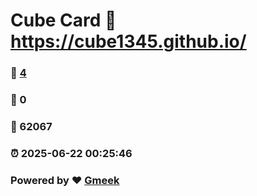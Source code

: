 # Cube Card :link: https://cube1345.github.io/ 
### :page_facing_up: [4](https://cube1345.github.io//tag.html) 
### :speech_balloon: 0 
### :hibiscus: 62067 
### :alarm_clock: 2025-06-22 00:25:46 
### Powered by :heart: [Gmeek](https://github.com/Meekdai/Gmeek)
